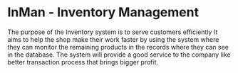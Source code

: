 # InMan - Inventory Management

The purpose of the Inventory system is to serve customers efficiently
It aims to help the shop make their work faster by using the system where they can monitor the remaining products in the records where they can see in the database.
The system will provide a good service to the company like better transaction process that brings bigger profit.

